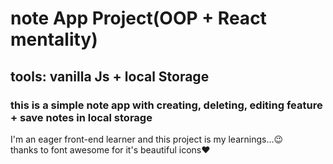 # note App Project(OOP + React mentality)

## tools: vanilla Js + local Storage

### this is a simple note app with creating, deleting, editing feature + save notes in local storage

I'm an eager front-end learner and this project is my learnings...😉  
thanks to font awesome for it's beautiful icons❤️
